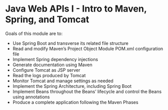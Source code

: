 # Java Web APIs I - Intro to Maven, Spring, and Tomcat

Goals of this module are to:
- Use Spring Boot and transverse its related file structure
- Read and modify Maven’s Project Object Module POM.xml configuration file
- Implement Spring dependency injections
- Generate documentation using Maven
- Configure Tomcat as JSP server
- Read the logs produced by Tomcat
- Monitor Tomcat and manage settings as needed
- Implement the Spring Architecture, including Spring Boot
- Implement Beans throughout the Beans’ lifecycle and control the Beans using annotations
- Produce a complete application following the Maven Phases